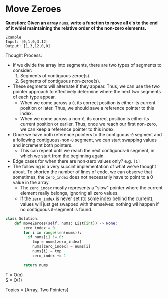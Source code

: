 # Move Zeroes

<B>Question: Given an array `nums`, write a function to move all `0`'s to the end of it whiel maintaining the relative order of the non-zero elements.</b>

```
Example
Input: [0,1,0,3,12]
Output: [1,3,12,0,0]
```

Thought Process:
* If we divide the array into segments, there are two types of segments to consider:
  1. Segments of contiguous zeroe(s).
  2. Segments of contiguous non-zeroe(s).
* These segments will alternate if they appear. Thus, we can use the two pointer approach to effectively determine where the next two segments of each type appear.
  * When we come across a `0`, its correct position is either its current position or later. Thus, we should save a reference pointer to this index.
  * When we come across a non-`0`, its correct position is either its current position or earlier. Thus, once we reach our first non-zero, we can keep a reference pointer to this index.
* Once we have both reference pointers to the contiguous-`0` segment and a following contiguous-non-`0` segment, we can start swapping values and increment both pointers.
  * This can repeat until we reach the next contiguous-`0` segment, in which we start from the beginning again.
* Edge cases for when there are non-zero values only? e.g. `[1]`
* The following is a very succint implementation of what we've thought about. To shorten the number of lines of code, we can observe that sometimes, the `zero_index` does not necessarily have to point to a 0 value in the array.
  * The `zero_index` mostly represents a "slow" pointer where the current element really belongs, ignoring all zero values.
  * If the `zero_index` is never set (to some index behind the current), values will just get swapped with themselves: nothing wil happen if no contiguous `0`-segment is found.

```python
class Solution:
    def moveZeroes(self, nums: List[int]) -> None:
        zero_index = 0
        for i in range(len(nums)):
          if nums[i] != 0: 
            tmp = nums[zero_index]
            nums[zero_index] = nums[i]
            nums[i] = tmp
            zero_index += 1
            
        return nums  
```

T = O(n)  
S = O(1)  

Topics = {Array, Two Pointers}
